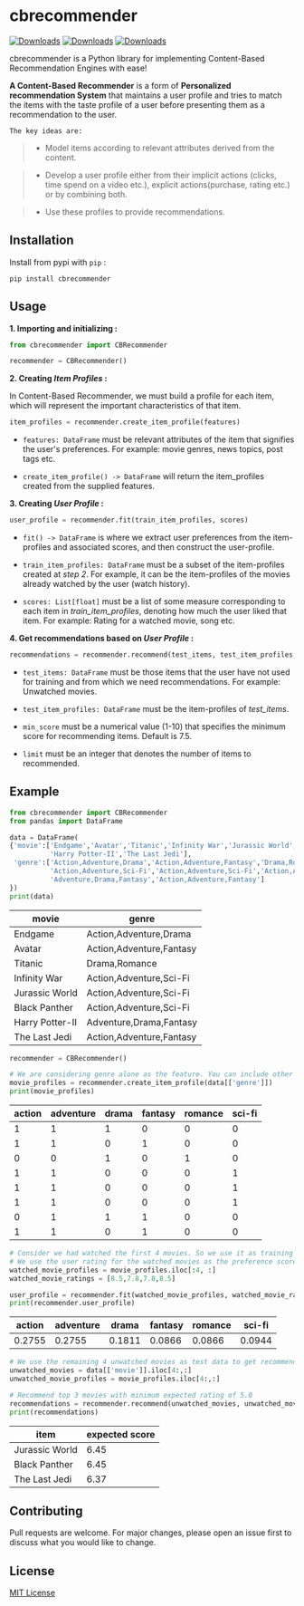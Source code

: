 # cbrecommender

[![Downloads](https://static.pepy.tech/personalized-badge/cbrecommender?period=total&units=international_system&left_color=grey&right_color=green&left_text=Downloads)](https://pepy.tech/project/cbrecommender)
[![Downloads](https://static.pepy.tech/personalized-badge/cbrecommender?period=month&units=international_system&left_color=grey&right_color=blue&left_text=Downloads/Month)](https://pepy.tech/project/cbrecommender)
[![Downloads](https://static.pepy.tech/personalized-badge/cbrecommender?period=week&units=international_system&left_color=grey&right_color=orange&left_text=Downloads/Week)](https://pepy.tech/project/cbrecommender)

cbrecommender is a Python library for implementing Content-Based Recommendation Engines with ease!

**A Content-Based Recommender** is a form of **Personalized recommendation System** that maintains a user profile and tries to match the items with the taste profile of a user before presenting them as a recommendation to the user.

`The key ideas are:`

> - Model items according to relevant attributes derived from the content.

> - Develop a user profile either from their implicit actions (clicks, time spend on a video etc.), explicit actions(purchase, rating etc.) or by combining both.

> - Use these profiles to provide recommendations.

## Installation

Install from pypi with `pip` :

```shell
pip install cbrecommender
```

## Usage

**1. Importing and initializing :**

```python
from cbrecommender import CBRecommender

recommender = CBRecommender()
```

**2. Creating _Item Profiles_ :**

In Content-Based Recommender, we must build a profile for each item, which will represent the important characteristics of that item.

```python
item_profiles = recommender.create_item_profile(features)
```

- `features: DataFrame` must be relevant attributes of the item that signifies the user's preferences. For example: movie genres, news topics, post tags etc.

- `create_item_profile() -> DataFrame` will return the item_profiles created from the supplied features.

**3. Creating _User Profile_ :**

```python
user_profile = recommender.fit(train_item_profiles, scores)
```

- `fit() -> DataFrame` is where we extract user preferences from the item-profiles and associated scores, and then construct the user-profile.

- `train_item_profiles: DataFrame` must be a subset of the item-profiles created at _step 2_. For example, it can be the item-profiles of the movies already watched by the user (watch history).

- `scores: List[float]` must be a list of some measure corresponding to each item in _train_item_profiles_, denoting how much the user liked that item. For example: Rating for a watched movie, song etc.

**4. Get recommendations based on _User Profile_ :**

```python
recommendations = recommender.recommend(test_items, test_item_profiles, min_score, limit)
```

- `test_items: DataFrame` must be those items that the user have not used for training and from which we need recommendations. For example: Unwatched movies.

- `test_item_profiles: DataFrame` must be the item-profiles of _test_items_.

- `min_score` must be a numerical value (1-10) that specifies the minimum score for recommending items. Default is 7.5.

- `limit` must be an integer that denotes the number of items to recommended.

## Example

```python
from cbrecommender import CBRecommender
from pandas import DataFrame
```

```python
data = DataFrame(
{'movie':['Endgame','Avatar','Titanic','Infinity War','Jurassic World','Black Panther',
          'Harry Potter-II','The Last Jedi'],
 'genre':['Action,Adventure,Drama','Action,Adventure,Fantasy','Drama,Romance',
          'Action,Adventure,Sci-Fi','Action,Adventure,Sci-Fi','Action,Adventure,Sci-Fi',
          'Adventure,Drama,Fantasy','Action,Adventure,Fantasy']
})
print(data)
```

| movie           | genre                    |
| --------------- | ------------------------ |
| Endgame         | Action,Adventure,Drama   |
| Avatar          | Action,Adventure,Fantasy |
| Titanic         | Drama,Romance            |
| Infinity War    | Action,Adventure,Sci-Fi  |
| Jurassic World  | Action,Adventure,Sci-Fi  |
| Black Panther   | Action,Adventure,Sci-Fi  |
| Harry Potter-II | Adventure,Drama,Fantasy  |
| The Last Jedi   | Action,Adventure,Fantasy |

```python
recommender = CBRecommender()

# We are considering genre alone as the feature. You can include other features as well.
movie_profiles = recommender.create_item_profile(data[['genre']])
print(movie_profiles)
```

| action | adventure | drama | fantasy | romance | sci-fi |
| ------ | --------- | ----- | ------- | ------- | ------ |
| 1      | 1         | 1     | 0       | 0       | 0      |
| 1      | 1         | 0     | 1       | 0       | 0      |
| 0      | 0         | 1     | 0       | 1       | 0      |
| 1      | 1         | 0     | 0       | 0       | 1      |
| 1      | 1         | 0     | 0       | 0       | 1      |
| 1      | 1         | 0     | 0       | 0       | 1      |
| 0      | 1         | 1     | 1       | 0       | 0      |
| 1      | 1         | 0     | 1       | 0       | 0      |

```python
# Consider we had watched the first 4 movies. So we use it as training data to extract preferences.
# We use the user rating for the watched movies as the preference score.
watched_movie_profiles = movie_profiles.iloc[:4, :]
watched_movie_ratings = [8.5,7.8,7.8,8.5]

user_profile = recommender.fit(watched_movie_profiles, watched_movie_ratings)
print(recommender.user_profile)
```

| action | adventure | drama  | fantasy | romance | sci-fi |
| ------ | --------- | ------ | ------- | ------- | ------ |
| 0.2755 | 0.2755    | 0.1811 | 0.0866  | 0.0866  | 0.0944 |

```python
# We use the remaining 4 unwatched movies as test data to get recommendations from.
unwatched_movies = data[['movie']].iloc[4:,:]
unwatched_movie_profiles = movie_profiles.iloc[4:,:]

# Recommend top 3 movies with minimum expected rating of 5.0
recommendations = recommender.recommend(unwatched_movies, unwatched_movie_profiles, 5.0, 3)
print(recommendations)
```

| item           | expected score |
| -------------- | -------------- |
| Jurassic World | 6.45           |
| Black Panther  | 6.45           |
| The Last Jedi  | 6.37           |

## Contributing

Pull requests are welcome. For major changes, please open an issue first to discuss what you would like to change.

## License

[MIT License ](https://github.com/mochatek/cbrecommender/blob/master/LICENSE.txt)
